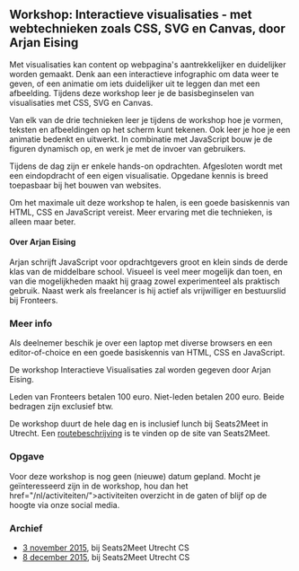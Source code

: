 <h2>Workshop: Interactieve visualisaties - met webtechnieken zoals CSS, SVG en Canvas, door Arjan Eising</h2>
<p>Met visualisaties kan content op webpagina's aantrekkelijker en duidelijker worden gemaakt. Denk aan een interactieve infographic om data weer te geven, of een animatie om iets duidelijker uit te leggen dan met een afbeelding. Tijdens deze workshop leer je de basisbeginselen van visualisaties met CSS, SVG en Canvas.</p>
<p>Van elk van de drie technieken leer je tijdens de workshop hoe je vormen, teksten en afbeeldingen op het scherm kunt tekenen. Ook leer je hoe je een animatie bedenkt en uitwerkt. In combinatie met JavaScript bouw je de figuren dynamisch op, en werk je met de invoer van gebruikers.</p>
<p>Tijdens de dag zijn er enkele hands-on opdrachten. Afgesloten wordt met een eindopdracht of een eigen visualisatie. Opgedane kennis is breed toepasbaar bij het bouwen van websites.</p>
<p>Om het maximale uit deze workshop te halen, is een goede basiskennis van HTML, CSS en JavaScript vereist. Meer ervaring met die technieken, is alleen maar beter.</p>
<h4>Over Arjan Eising</h4>
<p>Arjan schrijft JavaScript voor opdrachtgevers groot en klein sinds de derde klas van de middelbare school. Visueel is veel meer mogelijk dan toen, en van die mogelijkheden maakt hij graag zowel experimenteel als praktisch gebruik. Naast werk als freelancer is hij actief als vrijwilliger en bestuurslid bij Fronteers.</p>
<h3>Meer info</h3>
<p>Als deelnemer beschik je over een laptop met diverse browsers en een editor-of-choice en een goede basiskennis van HTML, CSS en JavaScript.</p>
<p>De workshop Interactieve Visualisaties zal worden gegeven door Arjan Eising.</p>
<p>Leden van Fronteers betalen 100 euro. Niet-leden betalen 200 euro. Beide bedragen zijn exclusief btw.</p>
<p>De workshop duurt de hele dag en is inclusief lunch bij Seats2Meet in Utrecht. Een <a href="https://www.seats2meet.com/locations/85/Seats2meet_com_Utrecht_CS">routebeschrijving</a> is te vinden op de site van Seats2Meet.</p>
<h3>Opgave</h3>
<p>Voor deze workshop is nog geen (nieuwe) datum gepland. Mocht je geïnteresseerd zijn in de workshop, hou dan het href="/nl/activiteiten/">activiteiten overzicht</a> in de gaten of blijf op de hoogte via onze social media.</p>
<h3>Archief</h3>
<ul>
<li><a href="/nl/workshops-archief/interactieve-visualisaties-arjan-eising/3-november-2015">3 november 2015</a>, bij Seats2Meet Utrecht CS</li>
<li><a href="/nl/workshops-archief/interactieve-visualisaties-arjan-eising/8-december-2015">8 december 2015</a>, bij Seats2Meet Utrecht CS</li>
</ul>
